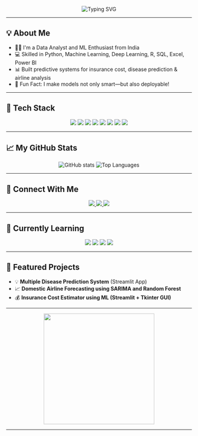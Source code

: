 <!-- Profile Banner -->
<p align="center">
  <img src="https://readme-typing-svg.herokuapp.com?font=Fira+Code&size=28&duration=3000&pause=1000&center=true&vCenter=true&width=800&lines=Hi+%F0%9F%91%8B%2C+I'm+Khadeer+Basha!;Data+Analyst+%7C+ML+%7C+AI+%7C+DL+%7C+Pythonist;Building+Smart+AI+Solutions+with+Python" alt="Typing SVG">
</p>

---

## 💡 About Me

- 👨‍💻 I'm a Data Analyst and ML Enthusiast from India  
- 💻 Skilled in Python, Machine Learning, Deep Learning, R, SQL, Excel, Power BI  
- 📊 Built predictive systems for insurance cost, disease prediction & airline analysis  
- 🧠 Fun Fact: I make models not only smart—but also deployable!

---

## 🚀 Tech Stack

<p align="center">
  <img src="https://img.shields.io/badge/-Python-3776AB?style=flat-square&logo=python&logoColor=white"/>
  <img src="https://img.shields.io/badge/-Pandas-150458?style=flat-square&logo=pandas&logoColor=white"/>
  <img src="https://img.shields.io/badge/-NumPy-013243?style=flat-square&logo=numpy&logoColor=white"/>
  <img src="https://img.shields.io/badge/-R-276DC3?style=flat-square&logo=r&logoColor=white"/>
  <img src="https://img.shields.io/badge/-SQL-4479A1?style=flat-square&logo=postgresql&logoColor=white"/>
  <img src="https://img.shields.io/badge/-PowerBI-F2C811?style=flat-square&logo=powerbi&logoColor=black"/>
  <img src="https://img.shields.io/badge/-Excel-217346?style=flat-square&logo=microsoft-excel&logoColor=white"/>
  <img src="https://img.shields.io/badge/-Streamlit-FF4B4B?style=flat-square&logo=streamlit&logoColor=white"/>
</p>

---

## 📈 My GitHub Stats

<p align="center">
  <img src="https://github-readme-stats.vercel.app/api?username=khadeerbasha44&show_icons=true&theme=radical" alt="GitHub stats" />
  <img src="https://github-readme-stats.vercel.app/api/top-langs/?username=khadeerbasha44&layout=compact&theme=radical" alt="Top Languages" />
</p>

---

## 🤝 Connect With Me

<p align="center">
  <a href="https://www.linkedin.com/in/khadeer-basha-0a3b4b278/" target="_blank">
    <img src="https://img.shields.io/badge/LinkedIn-0A66C2?style=flat-square&logo=linkedin&logoColor=white"/>
  </a>
  <a href="mailto:khadeershaik2906@gmail.com">
    <img src="https://img.shields.io/badge/Gmail-D14836?style=flat-square&logo=gmail&logoColor=white"/>
  </a>
  <a href="https://github.com/khadeerbasha44">
    <img src="https://img.shields.io/badge/GitHub-333?style=flat-square&logo=github&logoColor=white"/>
  </a>
</p>

---

## 🌱 Currently Learning

<p align="center">
  <img src="https://img.shields.io/badge/-Power%20BI-F2C811?style=for-the-badge&logo=powerbi&logoColor=black"/>
  <img src="https://img.shields.io/badge/-AI%20Productization-009688?style=for-the-badge&logo=mlflow&logoColor=white"/>
  <img src="https://img.shields.io/badge/-Model%20Deployment-FF6F61?style=for-the-badge&logo=vercel&logoColor=white"/>
  <img src="https://img.shields.io/badge/-Prompt%20Engineering-5F4B8B?style=for-the-badge&logo=openai&logoColor=white"/>
</p>

---

## 🧪 Featured Projects

- 💡 **Multiple Disease Prediction System** (Streamlit App)
- 📈 **Domestic Airline Forecasting using SARIMA and Random Forest**
- 💰 **Insurance Cost Estimator using ML (Streamlit + Tkinter GUI)**

---

<p align="center">
  <img src="https://media.giphy.com/media/qgQUggAC3Pfv687qPC/giphy.gif" width="300" />
</p>

---

